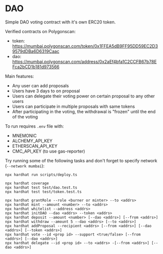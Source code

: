 # DAO

Simple DAO voting contract with it's own ERC20 token.

Verified contracts on Polygonscan:
- token: https://mumbai.polygonscan.com/token/0x1FFEA5dB9FF95DD59EC2D39579dDBa6D6319Caac
- dao: https://mumbai.polygonscan.com/address/0x2aEf4bfa1C2CCFB67b78EFca2bCD1b181d973566

Main features:
- Any user can add proposals
- Users have 3 days to on proposal
- Users can delegate their voting power on certain proposal to any other users
- Users can participate in multiple proposals with same tokens
- After participating in the voting, the withdrawal is "frozen" until the end of the voting

To run requires `.env` file with:
- MNEMONIC
- ALCHEMY_API_KEY
- ETHERSCAN_API_KEY
- CMC_API_KEY (to use gas-reporter)

Try running some of the following tasks and don't forget to specify network (`--network mumbai`):

```shell
npx hardhat run scripts/deploy.ts

npx hardhat coverage
npx hardhat test test/dao.test.ts
npx hardhat test test/token.test.ts

npx hardhat grantRole --role <burner or minter> --to <addrs>
npx hardhat mint --amount <number> --to <addrs>
npx hardhat whitelist --address <addrs>
npx hardhat initDAO --dao <addrs> --token <addrs>
npx hardhat deposit --amount <number> [--dao <addrs>] [--from <addrs>]
npx hardhat withdraw --amount 5 --dao <addrs> [--to <addrs>]
npx hardhat addProposal --recipient <addrs> [--from <addrs>] [--dao <addrs>] [--token <addrs>]
npx hardhat vote --id <prop id> --support <true/false> [--from <addrs>] [--dao <addrs>]
npx hardhat delegate --id <prop id> --to <addrs> -[--from <addrs>] [--dao <addrs>]
```
